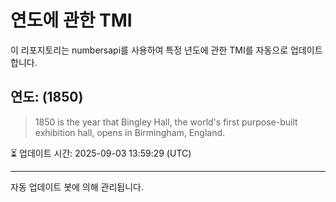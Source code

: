 
# 연도에 관한 TMI

이 리포지토리는 numbersapi를 사용하여 특정 년도에 관한 TMI를 자동으로 업데이트합니다.

## 연도: (1850)
> 1850 is the year that Bingley Hall, the world's first purpose-built exhibition hall, opens in Birmingham, England.

⏳ 업데이트 시간: 2025-09-03 13:59:29 (UTC)

---
자동 업데이트 봇에 의해 관리됩니다.

